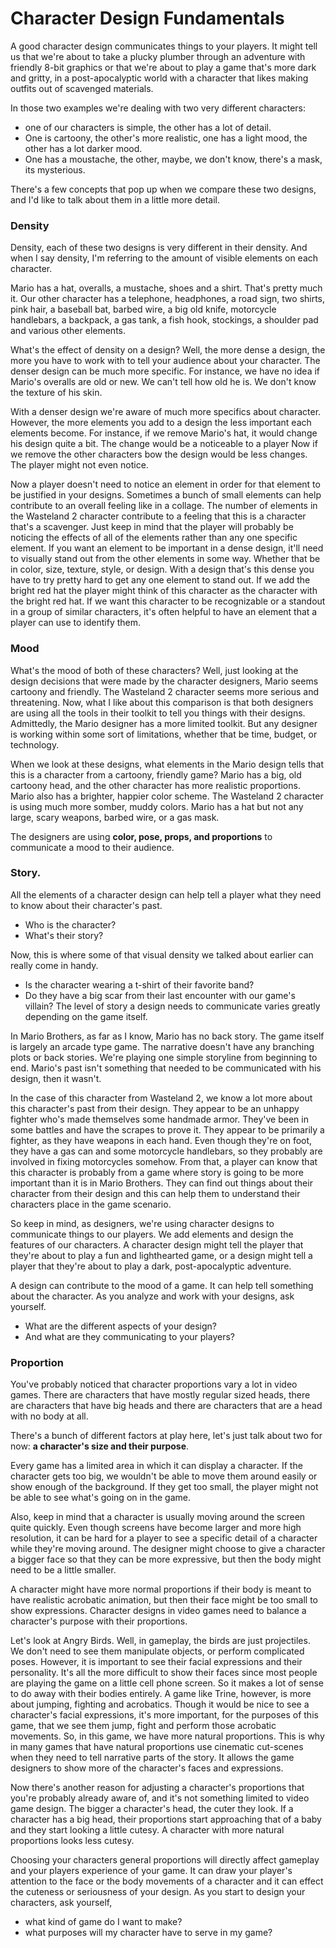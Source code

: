 # Character Design Fundamentals

A good character design communicates things to your players.
It might tell us that we're about to take a plucky plumber through an adventure with
friendly 8-bit graphics or that we're about to play a game that's more
dark and gritty, in a post-apocalyptic world with a character that
likes making outfits out of scavenged materials.

In those two examples we're dealing with two very different characters:
  * one of our characters is simple, the other has a lot of detail.
  * One is cartoony, the other's more realistic, one has a light mood,
the other has a lot darker mood.
  * One has a moustache, the other, maybe, we don't know, there's a mask,
its mysterious.

There's a few concepts that pop up when we compare these two designs,
and I'd like to talk about them in a little more detail.

### Density 
Density, each of these two designs is very different in their density.
And when I say density, I'm referring to the amount of visible elements on each character.

Mario has a hat, overalls, a mustache, shoes and a shirt. That's pretty much it.
Our other character has a telephone, headphones, a road sign, two shirts,
pink hair, a baseball bat, barbed wire, a big old knife,
motorcycle handlebars, a backpack, a gas tank,
a fish hook, stockings, a shoulder pad and various other elements.

What's the effect of density on a design?
Well, the more dense a design,
the more you have to work with to tell your audience about your character.
The denser design can be much more specific.
For instance, we have no idea if Mario's overalls are old or new.
We can't tell how old he is. We don't know the texture of his skin.

With a denser design we're aware of much more specifics about character.
However, the more elements you add to a design the less important each
elements become.
For instance, if we remove Mario's hat, it would change his design quite a bit.
The change would be a noticeable to a player
Now if we remove the other characters bow the design would be less changes.
The player might not even notice.

Now a player doesn't need to notice an element in order for
that element to be justified in your designs.
Sometimes a bunch of small elements can help contribute to an overall feeling like
in a collage.
The number of elements in the Wasteland 2 character contribute to a feeling that
this is a character that's a scavenger.
Just keep in mind that the player will probably be noticing the effects
of all of the elements rather than any one specific element.
If you want an element to be important in a dense design,
it'll need to visually stand out from the other elements in some way.
Whether that be in color, size, texture, style, or design.
With a design that's this dense
you have to try pretty hard to get any one element to stand out.
If we add the bright red hat the player might think of this character as
the character with the bright red hat.
If we want this character to be recognizable or
a standout in a group of similar characters,
it's often helpful to have an element that a player can use to identify them.

### Mood
What's the mood of both of these characters?
Well, just looking at the design decisions that were made by the character designers,
Mario seems cartoony and friendly.
The Wasteland 2 character seems more serious and threatening.
Now, what I like about this comparison is that both designers are using all
the tools in their toolkit to tell you things with their designs.
Admittedly, the Mario designer has a more limited toolkit.
But any designer is working within some sort of limitations, whether that be time,
budget, or technology.

When we look at these designs, what elements in the Mario design tells that
this is a character from a cartoony, friendly game?
Mario has a big, old cartoony head, and
the other character has more realistic proportions.
Mario also has a brighter, happier color scheme.
The Wasteland 2 character is using much more somber, muddy colors.
Mario has a hat but not any large, scary weapons, barbed wire, or a gas mask.

The designers are using **color, pose, props, and
proportions** to communicate a mood to their audience.
 
### Story.
All the elements of a character design can help tell a player what they need to know
about their character's past.
  * Who is the character?
  * What's their story?

Now, this is where some of that visual density we talked about earlier can
really come in handy.
  * Is the character wearing a t-shirt of their favorite band?
  * Do they have a big scar from their last encounter with our game's villain?
The level of story a design needs to communicate varies greatly depending on
the game itself.

In Mario Brothers, as far as I know, Mario has no back story.
The game itself is largely an arcade type game.
The narrative doesn't have any branching plots or back stories.
We're playing one simple storyline from beginning to end.
Mario's past isn't something that needed to be communicated with his design,
then it wasn't.

In the case of this character from Wasteland 2,
we know a lot more about this character's past from their design.
They appear to be an unhappy fighter who's made themselves some handmade armor.
They've been in some battles and have the scrapes to prove it.
They appear to be primarily a fighter, as they have weapons in each hand.
Even though they're on foot, they have a gas can and some motorcycle handlebars, so
they probably are involved in fixing motorcycles somehow.
From that, a player can know that this character is probably from a game where
story is going to be more important than it is in Mario Brothers.
They can find out things about their character from their design and
this can help them to understand their characters place in the game scenario.

So keep in mind, as designers,
we're using character designs to communicate things to our players.
We add elements and design the features of our characters.
A character design might tell the player that they're about to play a fun and
lighthearted game, or a design might tell a player that
they're about to play a dark, post-apocalyptic adventure.

A design can contribute to the mood of a game.
It can help tell something about the character.
As you analyze and work with your designs, ask yourself.
  * What are the different aspects of your design?
  * And what are they communicating to your players?

### Proportion
You've probably noticed that character proportions vary a lot in video games.
There are characters that have mostly regular sized heads,
there are characters that have big heads and
there are characters that are a head with no body at all.

There's a bunch of different factors at play here,
let's just talk about two for now: **a character's size and their purpose**.

Every game has a limited area in which it can display a character.
If the character gets too big, we wouldn't be able to move them around easily or
show enough of the background.
If they get too small,
the player might not be able to see what's going on in the game.

Also, keep in mind that a character is usually moving around the screen
quite quickly.
Even though screens have become larger and more high resolution, it can be hard for
a player to see a specific detail of a character while they're moving around.
The designer might choose to give a character a bigger face so that they can
be more expressive, but then the body might need to be a little smaller.

A character might have more normal proportions if their body is meant to have
realistic acrobatic animation, but
then their face might be too small to show expressions.
Character designs in video games need to balance a character's purpose
with their proportions.

Let's look at Angry Birds.
Well, in gameplay, the birds are just projectiles.
We don't need to see them manipulate objects, or perform complicated poses.
However, it is important to see their facial expressions and their personality.
It's all the more difficult to show their faces since
most people are playing the game on a little cell phone screen.
So it makes a lot of sense to do away with their bodies entirely.
A game like Trine, however, is more about jumping, fighting and acrobatics.
Though it would be nice to see a character's facial expressions,
it's more important, for the purposes of this game, that we see them jump,
fight and perform those acrobatic movements.
So, in this game, we have more natural proportions.
This is why in many games that have natural proportions use cinematic
cut-scenes when they need to tell narrative parts of the story.
It allows the game designers to show more of the character's faces and expressions.

Now there's another reason for adjusting a character's proportions that you're
probably already aware of, and it's not something limited to video game design.
The bigger a character's head, the cuter they look.
If a character has a big head, their proportions start approaching that of
a baby and they start looking a little cutesy.
A character with more natural proportions looks less cutesy.

Choosing your characters general proportions will directly affect gameplay
and your players experience of your game.
It can draw your player's attention to the face or the body movements of a character
and it can effect the cuteness or seriousness of your design.
As you start to design your characters, ask yourself, 
* what kind of game do I want to make? 
* what purposes will my character have to serve in my game?



